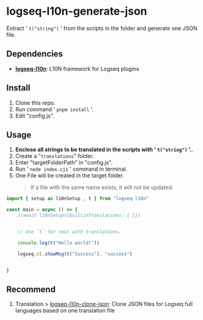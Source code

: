 # logseq-l10n-generate-json

Extract ' `t("string")` ' from the scripts in the folder and generate one JSON file.

## Dependencies

- **[logseq-l10n](https://github.com/sethyuan/logseq-l10n)**: L10N framework for Logseq plugins

## Install

1. Clone this repo.
1. Run command ' `pnpm install` '.
1. Edit "config.js".

## Usage

1. **Enclose all strings to be translated in the scripts with ' `t("string")` '.**.
1. Create a "`translations`" folder.
1. Enter "targetFolderPath" in "config.js".
1. Run ' `node index.cjs` ' command in terminal.
1. One File will be created in the target folder.
   > If a file with the same name exists, it will not be updated.

```TypeScript
import { setup as l10nSetup , t } from "logseq-l10n"

const main = async () => {
    //await l10nSetup({builtinTranslations: { }})


    // Use `t` for text with translations.

    console.log(t("Hello world!"))

    logseq.UI.showMsg(t("Success"), "success")


}
```

## Recommend

1. Translation > [logseq-l10n-clone-json](https://github.com/YU000jp/logseq-l10n-clone-json): Clone JSON files for Logseq full languages based on one translation file